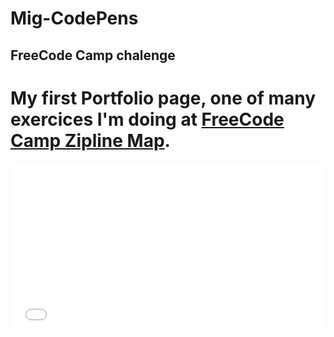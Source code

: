 # Mig-CodePens

## FreeCode Camp chalenge
 My first Portfolio page, one of many exercices I'm doing at [FreeCode Camp Zipline Map](https://www.freecodecamp.com/map).
 =========================
 <iframe height='265' scrolling='no' title='Portfolio page Mig' src='//codepen.io/migLinux/embed/QgOwdx/?height=265&theme-id=0&default-tab=html,result&embed-version=2' frameborder='no' allowtransparency='true' allowfullscreen='true' style='width: 100%;'>See the Pen <a href='https://codepen.io/migLinux/pen/QgOwdx/'>Portfolio page Mig</a> by mig (<a href='https://codepen.io/migLinux'>@migLinux</a>) on <a href='https://codepen.io'>CodePen</a>.
</iframe>


